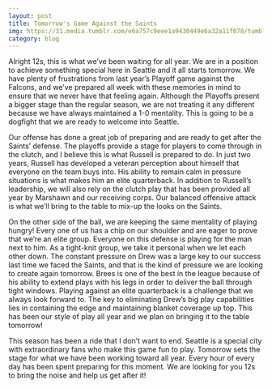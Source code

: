 ```yaml
---
layout: post
title: Tomorrow's Game Against the Saints
img: https://31.media.tumblr.com/e6a757c9eee1a9430449e6a32a11f078/tumblr_inline_mz73f6BfHL1s9406j.jpg
category: blog
---
```

Alright 12s, this is what we’ve been waiting for all year. We are in a position to achieve something special here in Seattle and it all starts tomorrow. We have plenty of frustrations from last year’s Playoff game against the Falcons, and we’ve prepared all week with these memories in mind to ensure that we never have that feeling again. Although the Playoffs present a bigger stage than the regular season, we are not treating it any different because we have always maintained a 1-0 mentality. This is going to be a dogfight that we are ready to welcome into Seattle.

Our offense has done a great job of preparing and are ready to get after the Saints’ defense. The playoffs provide a stage for players to come through in the clutch, and I believe this is what Russell is prepared to do. In just two years, Russell has developed a veteran perception about himself that everyone on the team buys into. His ability to remain calm in pressure situations is what makes him an elite quarterback. In addition to Russell’s leadership, we will also rely on the clutch play that has been provided all year by Marshawn and our receiving corps. Our balanced offensive attack is what we’ll bring to the table to mix-up the looks on the Saints.

On the other side of the ball, we are keeping the same mentality of playing hungry! Every one of us has a chip on our shoulder and are eager to prove that we’re an elite group. Everyone on this defense is playing for the man next to him. As a tight-knit group, we take it personal when we let each other down. The constant pressure on Drew was a large key to our success last time we faced the Saints, and that is the kind of pressure we are looking to create again tomorrow. Brees is one of the best in the league because of his ability to extend plays with his legs in order to deliver the ball through tight windows. Playing against an elite quarterback is a challenge that we always look forward to. The key to eliminating Drew’s big play capabilities lies in containing the edge and maintaining blanket coverage up top. This has been our style of play all year and we plan on bringing it to the table tomorrow!

This season has been a ride that I don’t want to end. Seattle is a special city with extraordinary fans who make this game fun to play.  Tomorrow sets the stage for what we have been working toward all year. Every hour of every day has been spent preparing for this moment. We are looking for you 12s to bring the noise and help us get after it!